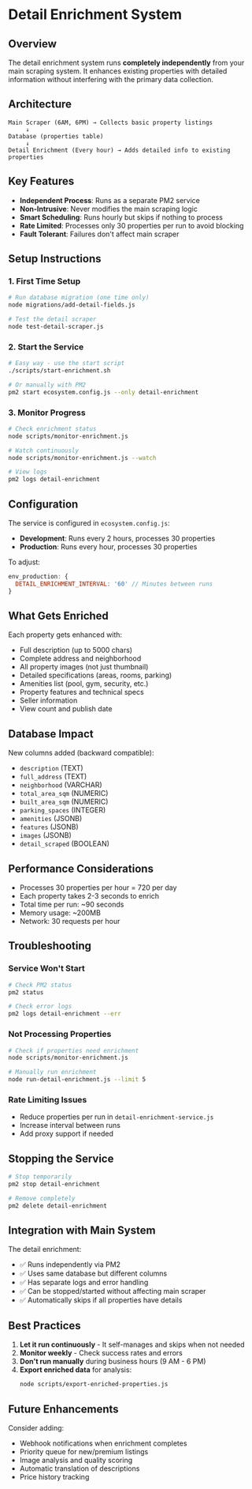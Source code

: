 # Detail Enrichment System

## Overview
The detail enrichment system runs **completely independently** from your main scraping system. It enhances existing properties with detailed information without interfering with the primary data collection.

## Architecture
```
Main Scraper (6AM, 6PM) → Collects basic property listings
     ↓
Database (properties table)
     ↓
Detail Enrichment (Every hour) → Adds detailed info to existing properties
```

## Key Features
- **Independent Process**: Runs as a separate PM2 service
- **Non-Intrusive**: Never modifies the main scraping logic
- **Smart Scheduling**: Runs hourly but skips if nothing to process
- **Rate Limited**: Processes only 30 properties per run to avoid blocking
- **Fault Tolerant**: Failures don't affect main scraper

## Setup Instructions

### 1. First Time Setup
```bash
# Run database migration (one time only)
node migrations/add-detail-fields.js

# Test the detail scraper
node test-detail-scraper.js
```

### 2. Start the Service
```bash
# Easy way - use the start script
./scripts/start-enrichment.sh

# Or manually with PM2
pm2 start ecosystem.config.js --only detail-enrichment
```

### 3. Monitor Progress
```bash
# Check enrichment status
node scripts/monitor-enrichment.js

# Watch continuously
node scripts/monitor-enrichment.js --watch

# View logs
pm2 logs detail-enrichment
```

## Configuration

The service is configured in `ecosystem.config.js`:
- **Development**: Runs every 2 hours, processes 30 properties
- **Production**: Runs every hour, processes 30 properties

To adjust:
```javascript
env_production: {
  DETAIL_ENRICHMENT_INTERVAL: '60' // Minutes between runs
}
```

## What Gets Enriched

Each property gets enhanced with:
- Full description (up to 5000 chars)
- Complete address and neighborhood
- All property images (not just thumbnail)
- Detailed specifications (areas, rooms, parking)
- Amenities list (pool, gym, security, etc.)
- Property features and technical specs
- Seller information
- View count and publish date

## Database Impact

New columns added (backward compatible):
- `description` (TEXT)
- `full_address` (TEXT)
- `neighborhood` (VARCHAR)
- `total_area_sqm` (NUMERIC)
- `built_area_sqm` (NUMERIC)
- `parking_spaces` (INTEGER)
- `amenities` (JSONB)
- `features` (JSONB)
- `images` (JSONB)
- `detail_scraped` (BOOLEAN)

## Performance Considerations

- Processes 30 properties per hour = 720 per day
- Each property takes 2-3 seconds to enrich
- Total time per run: ~90 seconds
- Memory usage: ~200MB
- Network: 30 requests per hour

## Troubleshooting

### Service Won't Start
```bash
# Check PM2 status
pm2 status

# Check error logs
pm2 logs detail-enrichment --err
```

### Not Processing Properties
```bash
# Check if properties need enrichment
node scripts/monitor-enrichment.js

# Manually run enrichment
node run-detail-enrichment.js --limit 5
```

### Rate Limiting Issues
- Reduce properties per run in `detail-enrichment-service.js`
- Increase interval between runs
- Add proxy support if needed

## Stopping the Service
```bash
# Stop temporarily
pm2 stop detail-enrichment

# Remove completely
pm2 delete detail-enrichment
```

## Integration with Main System

The detail enrichment:
- ✅ Runs independently via PM2
- ✅ Uses same database but different columns
- ✅ Has separate logs and error handling
- ✅ Can be stopped/started without affecting main scraper
- ✅ Automatically skips if all properties have details

## Best Practices

1. **Let it run continuously** - It self-manages and skips when not needed
2. **Monitor weekly** - Check success rates and errors
3. **Don't run manually** during business hours (9 AM - 6 PM)
4. **Export enriched data** for analysis:
   ```bash
   node scripts/export-enriched-properties.js
   ```

## Future Enhancements

Consider adding:
- Webhook notifications when enrichment completes
- Priority queue for new/premium listings
- Image analysis and quality scoring
- Automatic translation of descriptions
- Price history tracking
